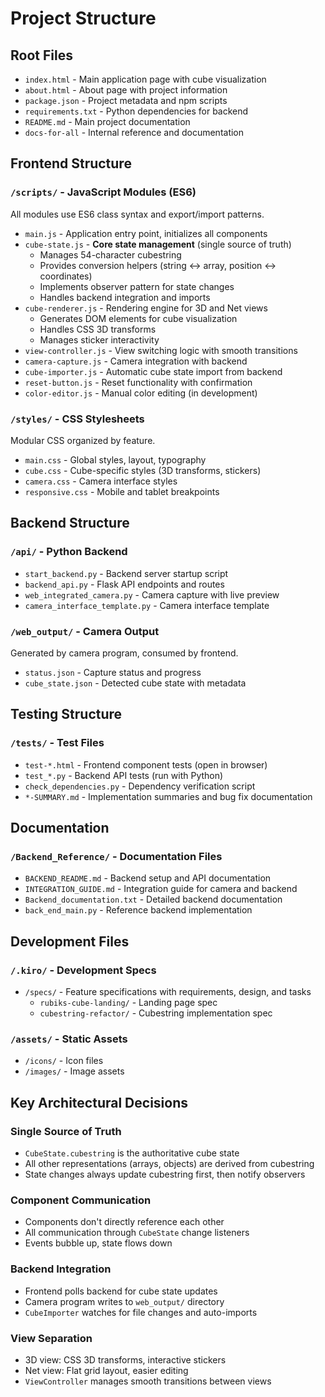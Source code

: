 # Project Structure

## Root Files

- `index.html` - Main application page with cube visualization
- `about.html` - About page with project information
- `package.json` - Project metadata and npm scripts
- `requirements.txt` - Python dependencies for backend
- `README.md` - Main project documentation
- `docs-for-all` - Internal reference and documentation

## Frontend Structure

### `/scripts/` - JavaScript Modules (ES6)

All modules use ES6 class syntax and export/import patterns.

- `main.js` - Application entry point, initializes all components
- `cube-state.js` - **Core state management** (single source of truth)
  - Manages 54-character cubestring
  - Provides conversion helpers (string ↔ array, position ↔ coordinates)
  - Implements observer pattern for state changes
  - Handles backend integration and imports
- `cube-renderer.js` - Rendering engine for 3D and Net views
  - Generates DOM elements for cube visualization
  - Handles CSS 3D transforms
  - Manages sticker interactivity
- `view-controller.js` - View switching logic with smooth transitions
- `camera-capture.js` - Camera integration with backend
- `cube-importer.js` - Automatic cube state import from backend
- `reset-button.js` - Reset functionality with confirmation
- `color-editor.js` - Manual color editing (in development)

### `/styles/` - CSS Stylesheets

Modular CSS organized by feature.

- `main.css` - Global styles, layout, typography
- `cube.css` - Cube-specific styles (3D transforms, stickers)
- `camera.css` - Camera interface styles
- `responsive.css` - Mobile and tablet breakpoints

## Backend Structure

### `/api/` - Python Backend

- `start_backend.py` - Backend server startup script
- `backend_api.py` - Flask API endpoints and routes
- `web_integrated_camera.py` - Camera capture with live preview
- `camera_interface_template.py` - Camera interface template

### `/web_output/` - Camera Output

Generated by camera program, consumed by frontend.

- `status.json` - Capture status and progress
- `cube_state.json` - Detected cube state with metadata

## Testing Structure

### `/tests/` - Test Files

- `test-*.html` - Frontend component tests (open in browser)
- `test_*.py` - Backend API tests (run with Python)
- `check_dependencies.py` - Dependency verification script
- `*-SUMMARY.md` - Implementation summaries and bug fix documentation

## Documentation

### `/Backend_Reference/` - Documentation Files

- `BACKEND_README.md` - Backend setup and API documentation
- `INTEGRATION_GUIDE.md` - Integration guide for camera and backend
- `Backend_documentation.txt` - Detailed backend documentation
- `back_end_main.py` - Reference backend implementation

## Development Files

### `/.kiro/` - Development Specs

- `/specs/` - Feature specifications with requirements, design, and tasks
  - `rubiks-cube-landing/` - Landing page spec
  - `cubestring-refactor/` - Cubestring implementation spec

### `/assets/` - Static Assets

- `/icons/` - Icon files
- `/images/` - Image assets

## Key Architectural Decisions

### Single Source of Truth
- `CubeState.cubestring` is the authoritative cube state
- All other representations (arrays, objects) are derived from cubestring
- State changes always update cubestring first, then notify observers

### Component Communication
- Components don't directly reference each other
- All communication through `CubeState` change listeners
- Events bubble up, state flows down

### Backend Integration
- Frontend polls backend for cube state updates
- Camera program writes to `web_output/` directory
- `CubeImporter` watches for file changes and auto-imports

### View Separation
- 3D view: CSS 3D transforms, interactive stickers
- Net view: Flat grid layout, easier editing
- `ViewController` manages smooth transitions between views
